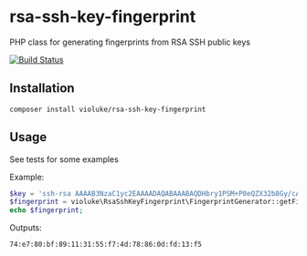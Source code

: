 # rsa-ssh-key-fingerprint
PHP class for generating fingerprints from RSA SSH public keys

[![Build Status](https://travis-ci.org/violuke/rsa-ssh-key-fingerprint.svg?branch=master)](https://travis-ci.org/violuke/rsa-ssh-key-fingerprint)

## Installation
```
composer install violuke/rsa-ssh-key-fingerprint
```

## Usage
See tests for some examples

Example:
```php
$key = 'ssh-rsa AAAAB3NzaC1yc2EAAAADAQABAAABAQDHbry1PSM+P0eQZX32b8Gy/cAkxktpzB0hVPnvLDAqUGA2k7e4MJz7V4jYpNqeWUMqElKSAgn/GYwra7U2YpA/eZWSPpWIL2pwy4oQ2+bRaSzlt6wyB4aTLG1dHRFl+kYK3dN3XDdjY2Fx+xQX809eeWtmqBWy5khbQ2Fx0ovK6f0mSbtJRMrLioBYQ/2YQXeR5HQH8CjLZHJ8XeY4BjJ0D+W0yRim+uD7d3CqCUlR2BVDi0MevVMnvwefKQD9cJMOJSsHdGP8Vm/PMpZ5tS4JSTULVkBHfzpC/2D7AI4jbAxUO9j7kChaRY+te+6mYLJGkUtgMDOrTNTaOEAKjeO/ lukecousins@Lukes-iMac.local';
$fingerprint = violuke\RsaSshKeyFingerprint\FingerprintGenerator::getFingerprint($key);
echo $fingerprint;
```

Outputs:
```
74:e7:80:bf:89:11:31:55:f7:4d:78:86:0d:fd:13:f5
```
